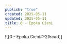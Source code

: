 ```yaml
---
publish: "true"
created: 2025-05-11
updated: 2025-05-11
title: 0 - Epoka Cieni
---
```

![[0 - Epoka Cieni#^2f5cad]]